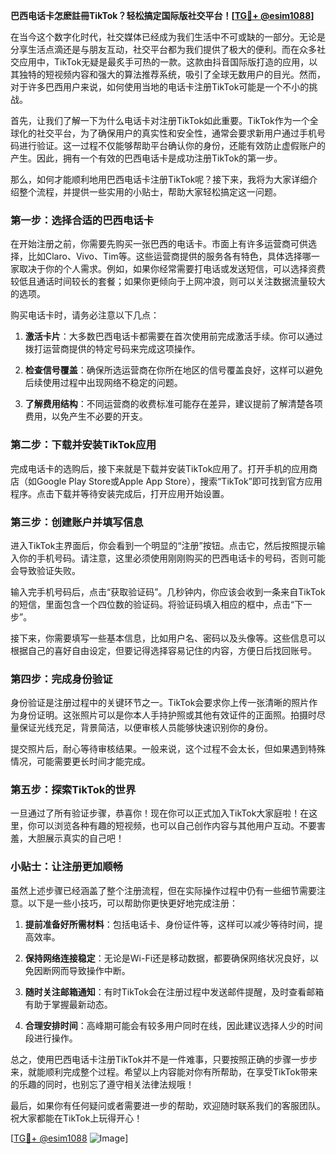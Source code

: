 **巴西电话卡怎麽註冊TikTok？轻松搞定国际版社交平台！[[TG💪+ @esim1088](https://t.me/s/esim1088)]**

在当今这个数字化时代，社交媒体已经成为我们生活中不可或缺的一部分。无论是分享生活点滴还是与朋友互动，社交平台都为我们提供了极大的便利。而在众多社交应用中，TikTok无疑是最炙手可热的一款。这款由抖音国际版打造的应用，以其独特的短视频内容和强大的算法推荐系统，吸引了全球无数用户的目光。然而，对于许多巴西用户来说，如何使用当地的电话卡注册TikTok可能是一个不小的挑战。

首先，让我们了解一下为什么电话卡对注册TikTok如此重要。TikTok作为一个全球化的社交平台，为了确保用户的真实性和安全性，通常会要求新用户通过手机号码进行验证。这一过程不仅能够帮助平台确认你的身份，还能有效防止虚假账户的产生。因此，拥有一个有效的巴西电话卡是成功注册TikTok的第一步。

那么，如何才能顺利地用巴西电话卡注册TikTok呢？接下来，我将为大家详细介绍整个流程，并提供一些实用的小贴士，帮助大家轻松搞定这一问题。

### 第一步：选择合适的巴西电话卡

在开始注册之前，你需要先购买一张巴西的电话卡。市面上有许多运营商可供选择，比如Claro、Vivo、Tim等。这些运营商提供的服务各有特色，具体选择哪一家取决于你的个人需求。例如，如果你经常需要打电话或发送短信，可以选择资费较低且通话时间较长的套餐；如果你更倾向于上网冲浪，则可以关注数据流量较大的选项。

购买电话卡时，请务必注意以下几点：

1. **激活卡片**：大多数巴西电话卡都需要在首次使用前完成激活手续。你可以通过拨打运营商提供的特定号码来完成这项操作。
   
2. **检查信号覆盖**：确保所选运营商在你所在地区的信号覆盖良好，这样可以避免后续使用过程中出现网络不稳定的问题。

3. **了解费用结构**：不同运营商的收费标准可能存在差异，建议提前了解清楚各项费用，以免产生不必要的开支。

### 第二步：下载并安装TikTok应用

完成电话卡的选购后，接下来就是下载并安装TikTok应用了。打开手机的应用商店（如Google Play Store或Apple App Store），搜索“TikTok”即可找到官方应用程序。点击下载并等待安装完成后，打开应用开始设置。

### 第三步：创建账户并填写信息

进入TikTok主界面后，你会看到一个明显的“注册”按钮。点击它，然后按照提示输入你的手机号码。请注意，这里必须使用刚刚购买的巴西电话卡的号码，否则可能会导致验证失败。

输入完手机号码后，点击“获取验证码”。几秒钟内，你应该会收到一条来自TikTok的短信，里面包含一个四位数的验证码。将验证码填入相应的框中，点击“下一步”。

接下来，你需要填写一些基本信息，比如用户名、密码以及头像等。这些信息可以根据自己的喜好自由设定，但要记得选择容易记住的内容，方便日后找回账号。

### 第四步：完成身份验证

身份验证是注册过程中的关键环节之一。TikTok会要求你上传一张清晰的照片作为身份证明。这张照片可以是你本人手持护照或其他有效证件的正面照。拍摄时尽量保证光线充足，背景简洁，以便审核人员能够快速识别你的身份。

提交照片后，耐心等待审核结果。一般来说，这个过程不会太长，但如果遇到特殊情况，可能需要更长时间才能完成。

### 第五步：探索TikTok的世界

一旦通过了所有验证步骤，恭喜你！现在你可以正式加入TikTok大家庭啦！在这里，你可以浏览各种有趣的短视频，也可以自己创作内容与其他用户互动。不要害羞，大胆展示真实的自己吧！

### 小贴士：让注册更加顺畅

虽然上述步骤已经涵盖了整个注册流程，但在实际操作过程中仍有一些细节需要注意。以下是一些小技巧，可以帮助你更快更好地完成注册：

1. **提前准备好所需材料**：包括电话卡、身份证件等，这样可以减少等待时间，提高效率。

2. **保持网络连接稳定**：无论是Wi-Fi还是移动数据，都要确保网络状况良好，以免因断网而导致操作中断。

3. **随时关注邮箱通知**：有时TikTok会在注册过程中发送邮件提醒，及时查看邮箱有助于掌握最新动态。

4. **合理安排时间**：高峰期可能会有较多用户同时在线，因此建议选择人少的时间段进行操作。

总之，使用巴西电话卡注册TikTok并不是一件难事，只要按照正确的步骤一步步来，就能顺利完成整个过程。希望以上内容能对你有所帮助，在享受TikTok带来的乐趣的同时，也别忘了遵守相关法律法规哦！

最后，如果你有任何疑问或者需要进一步的帮助，欢迎随时联系我们的客服团队。祝大家都能在TikTok上玩得开心！

[[TG💪+ @esim1088](https://t.me/s/esim1088) ![Image](https://i.postimg.cc/4NQfJmqS/Snipaste-2025-05-13-00-14-12.png)]